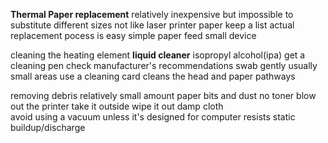 **Thermal Paper replacement**
relatively inexpensive
	but impossible to substitute
different sizes
	not like laser printer paper
	keep a list
actual replacement pocess is easy
	simple paper feed
	small device

cleaning the heating element
**liquid cleaner**
	isopropyl alcohol(ipa)
	get a cleaning pen
	check manufacturer's recommendations
swab gently
	usually small areas
use a cleaning card 
	cleans the head
	and paper pathways
	
removing debris
relatively small amount
	paper bits and dust
	no toner
blow out the printer
	take it outside
wipe it out 
	damp cloth\
avoid using a vacuum
	unless it's designed for computer
		resists static buildup/discharge